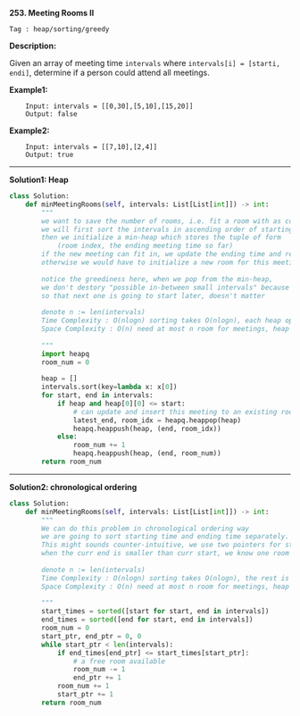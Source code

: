 **253. Meeting Rooms II**

```Tag : heap/sorting/greedy```

**Description:**

Given an array of meeting time ```intervals``` where ```intervals[i] = [starti, endi]```, determine if a person could attend all meetings.

**Example1:**

		Input: intervals = [[0,30],[5,10],[15,20]]
		Output: false

**Example2:**

		Input: intervals = [[7,10],[2,4]]
		Output: true

-----------

**Solution1: Heap**

```python
class Solution:
    def minMeetingRooms(self, intervals: List[List[int]]) -> int:
        """
        we want to save the number of rooms, i.e. fit a room with as compacy scheudle as possible
        we will first sort the intervals in ascending order of starting time, 
        then we initialize a min-heap which stores the tuple of form
            (room index, the ending meeting time so far)
        if the new meeting can fit in, we update the ending time and re-insert back this tuple
        otherwise we would have to initialize a new room for this meeting
        
        notice the greediness here, when we pop from the min-heap,
        we don't destory "possible in-between small intervals" because the intervals are sorted
        so that next one is going to start later, doesn't matter
        
        denote n := len(intervals)
        Time Complexity : O(nlogn) sorting takes O(nlogn), each heap operation is O(logn)
        Space Complexity : O(n) need at most n room for meetings, heap at most n elements
        
        """
        import heapq
        room_num = 0
        
        heap = []
        intervals.sort(key=lambda x: x[0])
        for start, end in intervals:
            if heap and heap[0][0] <= start:
                # can update and insert this meeting to an existing room
                latest_end, room_idx = heapq.heappop(heap)
                heapq.heappush(heap, (end, room_idx))
            else:
                room_num += 1
                heapq.heappush(heap, (end, room_num))
        return room_num
```

-----------

**Solution2: chronological ordering**

```python
class Solution:
    def minMeetingRooms(self, intervals: List[List[int]]) -> int:
        """
        We can do this problem in chronological ordering way
        we are going to sort starting time and ending time separately.
        This might sounds counter-intuitive, we use two pointers for start and end
        when the curr end is smaller than curr start, we know one room is freed up
        
        denote n := len(intervals)
        Time Complexity : O(nlogn) sorting takes O(nlogn), the rest is O(n) one pass-through
        Space Complexity : O(n) need at most n room for meetings, heap at most n elements
        
        """
        start_times = sorted([start for start, end in intervals])
        end_times = sorted([end for start, end in intervals])
        room_num = 0
        start_ptr, end_ptr = 0, 0
        while start_ptr < len(intervals):
            if end_times[end_ptr] <= start_times[start_ptr]:
                # a free room available
                room_num -= 1
                end_ptr += 1
            room_num += 1
            start_ptr += 1
        return room_num
```
